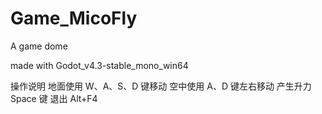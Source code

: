 # Game_MicoFly
A game dome

made with Godot_v4.3-stable_mono_win64

操作说明
地面使用 W、A、S、D 键移动
空中使用 A、D 键左右移动
产生升力 Space 键
退出 Alt+F4
